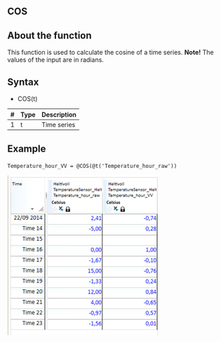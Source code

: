 ﻿## COS
## About the function
This function is used to calculate the cosine of a time series. **Note!** The
values of the input are in radians.

## Syntax
- COS(t)

| # | Type | Description |
|---|---|---|
| 1 | t | Time series |

## Example
`Temperature_hour_VV = @COS(@t('Temperature_hour_raw'))`

![](Images/ex_COS-ninbustable1.png)

